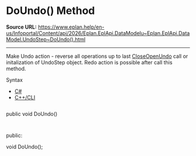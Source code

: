 # DoUndo() Method

**Source URL:** https://www.eplan.help/en-us/Infoportal/Content/api/2026/Eplan.EplApi.DataModelu~Eplan.EplApi.DataModel.UndoStep~DoUndo().html

---

Make Undo action - reverse all operations up to last [CloseOpenUndo](Eplan.EplApi.DataModelu~Eplan.EplApi.DataModel.UndoStep~CloseOpenUndo.html) call or initalization of UndoStep object. Redo action is possible after call this method.

Syntax

- [C#](#i-syntax-CS)
- [C++/CLI](#i-syntax-CPP2005)

```
```
public void DoUndo()
```
```

```
```
public:

void DoUndo();
```
```
